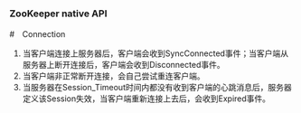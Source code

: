 ### ZooKeeper native API
#　Connection
1. 当客户端连接上服务器后，客户端会收到SyncConnected事件；当客户端从服务器上断开连接后，客户端会收到Disconnected事件。
2. 当客户端非正常断开连接，会自己尝试重连客户端。
3. 当服务器在Session_Timeout时间内都没有收到客户端的心跳消息后，服务器定义该Session失效，当客户端重新连接上去后，会收到Expired事件。

